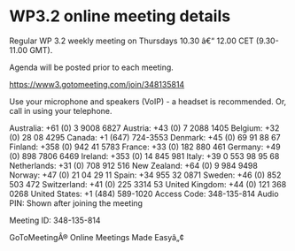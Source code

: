 WP3.2 online meeting details
============================

Regular WP 3.2 weekly meeting on Thursdays 10.30 â€“ 12.00 CET (9.30-11.00 GMT).

Agenda will be posted prior to each meeting.

https://www3.gotomeeting.com/join/348135814

Use your microphone and speakers (VoIP) - a headset is recommended.
 Or, call in using your telephone.

Australia: +61 (0) 3 9008 6827
Austria: +43 (0) 7 2088 1405
Belgium: +32 (0) 28 08 4295
Canada: +1 (647) 724-3553
Denmark: +45 (0) 69 91 88 67
Finland: +358 (0) 942 41 5783
France: +33 (0) 182 880 461
Germany: +49 (0) 898 7806 6469
Ireland: +353 (0) 14 845 981
Italy: +39 0 553 98 95 68
Netherlands: +31 (0) 708 912 516
New Zealand: +64 (0) 9 984 9498
Norway: +47 (0) 21 04 29 11
Spain: +34 955 32 0871
Sweden: +46 (0) 852 503 472
Switzerland: +41 (0) 225 3314 53
United Kingdom: +44 (0) 121 368 0268
United States: +1 (484) 589-1020
Access Code: 348-135-814
Audio PIN: Shown after joining the meeting

Meeting ID: 348-135-814

GoToMeetingÂ®
Online Meetings Made Easyâ„¢

